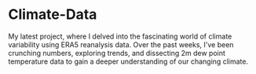 # Climate-Data
My latest project, where I delved into the fascinating world of climate variability using ERA5 reanalysis data. Over the past weeks, I've been crunching numbers, exploring trends, and dissecting 2m dew point temperature data to gain a deeper understanding of our changing climate.
